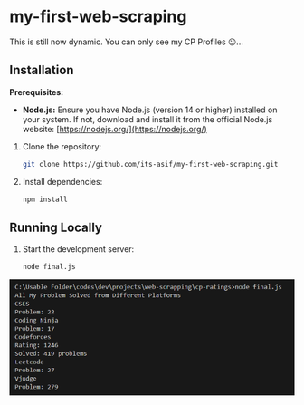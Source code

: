 # my-first-web-scraping

This is still now dynamic. You can only see my CP Profiles 😉...

## Installation

**Prerequisites:**

- **Node.js:** Ensure you have Node.js (version 14 or higher) installed on your system. If not, download and install it from the official Node.js website: [https://nodejs.org/](https://nodejs.org/)

1. Clone the repository:
   ```bash
   git clone https://github.com/its-asif/my-first-web-scraping.git
   ```
2. Install dependencies:
   ```bash
   npm install
   ```


## Running Locally

1. Start the development server:
   ```bash
   node final.js
   ```

![alt text](image.png)